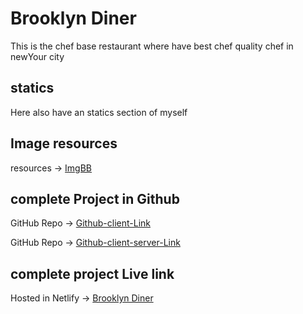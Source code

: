 # Brooklyn Diner
This is the chef base restaurant where have best chef quality chef in newYour city

## statics
Here also have an statics section of myself

## Image resources
resources -> [ImgBB](https://imgbb.com/)

## complete Project in Github
GitHub Repo -> [Github-client-Link](https://github.com/programming-hero-web-course-4/b7a10-chef-recipe-hunter-client-side-Galib24)

GitHub Repo -> [Github-client-server-Link](https://github.com/programming-hero-web-course-4/b7a10-chef-recipe-hunter-server-side-Galib24)

## complete project Live link
Hosted in Netlify -> [Brooklyn Diner](https://fanciful-taiyaki-c6d52d.netlify.app)